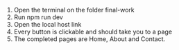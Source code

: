 1. Open the terminal on the folder final-work
2. Run npm run dev
3. Open the local host link
4. Every button is clickable and should take you to a page
5. The completed pages are Home, About and Contact.